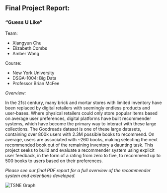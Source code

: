 ## Final Project Report:
### “Guess U Like”

Team:
* Xiangyun Chu 
* Elizabeth Combs 
* Amber Wang 

Course:
* New York University
* DSGA-1004: Big Data
* Professor Brian McFee

*Overview:* 

In the 21st century, many brick and mortar stores with limited inventory have been replaced by digital retailers with seemingly endless products and user-bases. Where physical retailers could only store popular items based on average user preferences, digital platforms have built recommender systems, which have become the primary way to interact with these large collections. The Goodreads dataset is one of these large datasets, containing over 800k users with 2.3M possible books to recommend. On average, users are associated with ~260 books, making selecting the next recommended book out of the remaining inventory a daunting task. This project seeks to build and evaluate a recommender system using explicit user feedback, in the form of a rating from zero to five, to recommend up to 500 books to users based on their preferences.

*Please see our final PDF report for a full overview of the recommender system and extentions developed.*

![TSNE Graph](https://github.com/lcombs/guess_u_like/blob/master/viz/tsne.png)
